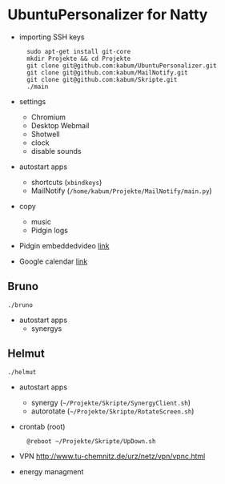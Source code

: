 UbuntuPersonalizer for Natty
============================

* importing SSH keys

		sudo apt-get install git-core
		mkdir Projekte && cd Projekte
		git clone git@github.com:kabum/UbuntuPersonalizer.git
		git clone git@github.com:kabum/MailNotify.git
		git clone git@github.com:kabum/Skripte.git
		./main

* settings
	* Chromium
	* Desktop Webmail
	* Shotwell
	* clock
	* disable sounds
* autostart apps
	* shortcuts (`xbindkeys`)
	* MailNotify (`/home/kabum/Projekte/MailNotify/main.py`)
* copy
	* music
	* Pidgin logs
* Pidgin embeddedvideo [link][id1]
* Google calendar [link][id2]

[id1]: http://linuxundich.de/de/ubuntu/videos-direkt-im-chat-fenster-von-pidgin-betrachten/
[id2]: http://linuxundich.de/de/ubuntu/google-kalender-in-gnome-integrieren/



Bruno
-----

	./bruno
	
* autostart apps
	* synergys
	
Helmut
------

	./helmut
	
* autostart apps
	* synergy (`~/Projekte/Skripte/SynergyClient.sh`)
	* autorotate (`~/Projekte/Skripte/RotateScreen.sh`)
* crontab (root)

		@reboot ~/Projekte/Skripte/UpDown.sh

* VPN http://www.tu-chemnitz.de/urz/netz/vpn/vpnc.html
* energy managment
